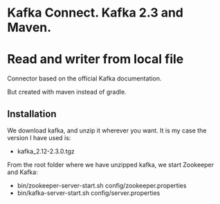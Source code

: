 # Kafka Connect. Kafka 2.3 and Maven. 
# Read and writer from local file

Connector based on the official Kafka documentation.

But created with maven instead of gradle.

## Installation

We download kafka, and unzip it wherever you want. It is my case the version I have used is:
 - kafka_2.12-2.3.0.tgz

From the root folder where we have unzipped kafka, we start Zookeeper and Kafka:

 - bin/zookeeper-server-start.sh config/zookeeper.properties
 - bin/kafka-server-start.sh config/server.properties
